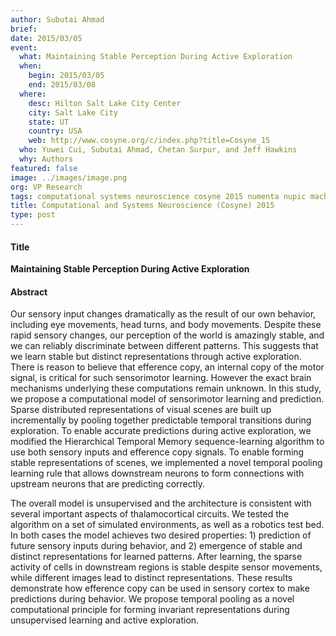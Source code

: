 ```yaml
---
author: Subutai Ahmad
brief:
date: 2015/03/05
event:
  what: Maintaining Stable Perception During Active Exploration
  when:
    begin: 2015/03/05
    end: 2015/03/08
  where:
    desc: Hilton Salt Lake City Center
    city: Salt Lake City
    state: UT
    country: USA
    web: http://www.cosyne.org/c/index.php?title=Cosyne_15
  who: Yuwei Cui, Subutai Ahmad, Chetan Surpur, and Jeff Hawkins
  why: Authors
featured: false
image: ../images/image.png
org: VP Research
tags: computational systems neuroscience cosyne 2015 numenta nupic machine intelligence
title: Computational and Systems Neuroscience (Cosyne) 2015
type: post
---
```


#### Title

**Maintaining Stable Perception During Active Exploration**

#### Abstract

Our sensory input changes dramatically as the result of our own behavior,
including eye movements, head turns, and body movements. Despite these rapid
sensory changes, our perception of the world is amazingly stable, and we can
reliably discriminate between different patterns. This suggests that we learn
stable but distinct representations through active exploration. There is reason
to believe that efference copy, an internal copy of the motor signal, is
critical for such sensorimotor learning. However the exact brain mechanisms
underlying these computations remain unknown. In this study, we propose a
computational model of sensorimotor learning and prediction. Sparse distributed
representations of visual scenes are built up incrementally by pooling together
predictable temporal transitions during exploration. To enable accurate
predictions during active exploration, we modified the Hierarchical Temporal
Memory sequence-learning algorithm to use both sensory inputs and efference copy
signals. To enable forming stable representations of scenes, we implemented a
novel temporal pooling learning rule that allows downstream neurons to form
connections with upstream neurons that are predicting correctly.

The overall model is unsupervised and the architecture is consistent with
several important aspects of thalamocortical circuits. We tested the algorithm
on a set of simulated environments, as well as a robotics test bed. In both
cases the model achieves two desired properties: 1) prediction of future sensory
inputs during behavior, and 2) emergence of stable and distinct representations
for learned patterns. After learning, the sparse activity of cells in downstream
regions is stable despite sensor movements, while different images lead to
distinct representations. These results demonstrate how efference copy can be
used in sensory cortex to make predictions during behavior. We propose temporal
pooling as a novel computational principle for forming invariant representations
during unsupervised learning and active exploration.
